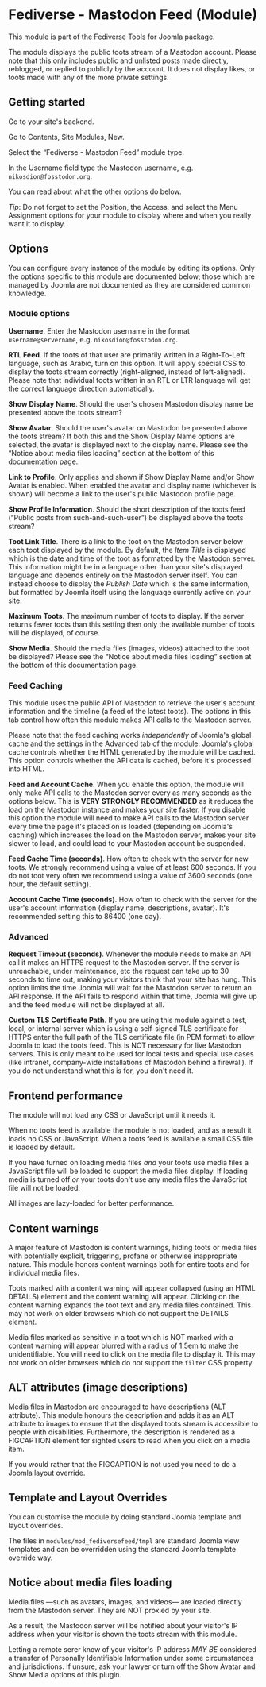 # Fediverse - Mastodon Feed (Module)

This module is part of the Fediverse Tools for Joomla package.

The module displays the public toots stream of a Mastodon account. Please note that this only includes public and unlisted posts made directly, reblogged, or replied to publicly by the account. It does not display likes, or toots made with any of the more private settings.

## Getting started

Go to your site's backend.

Go to Contents, Site Modules, New.

Select the “Fediverse - Mastodon Feed” module type.

In the Username field type the Mastodon username, e.g. `nikosdion@fosstodon.org`.

You can read about what the other options do below.

_Tip_: Do not forget to set the Position, the Access, and select the Menu Assignment options for your module to display where and when you really want it to display.

## Options

You can configure every instance of the module by editing its options. Only the options specific to this module are documented below; those which are managed by Joomla are not documented as they are considered common knowledge.

### Module options

**Username**. Enter the Mastodon username in the format `username@servername`, e.g. `nikosdion@fosstodon.org`.

**RTL Feed**. If the toots of that user are primarily written in a Right-To-Left language, such as Arabic, turn on this option. It will apply special CSS to display the toots stream correctly (right-aligned, instead of left-aligned). Please note that individual toots written in an RTL or LTR language will get the correct language direction automatically.

**Show Display Name**. Should the user's chosen Mastodon display name be presented above the toots stream?

**Show Avatar**. Should the user's avatar on Mastodon be presented above the toots stream? If both this and the Show Display Name options are selected, the avatar is displayed next to the display name. Please see the “Notice about media files loading” section at the bottom of this documentation page.

**Link to Profile**. Only applies and shown if Show Display Name and/or Show Avatar is enabled. When enabled the avatar and display name (whichever is shown) will become a link to the user's public Mastodon profile page.

**Show Profile Information**. Should the short description of the toots feed (“Public posts from such-and-such-user”) be displayed above the toots stream?

**Toot Link Title**. There is a link to the toot on the Mastodon server below each toot displayed by the module. By default, the _Item Title_ is displayed which is the date and time of the toot as formatted by the Mastodon server. This information might be in a language other than your site's displayed language and depends entirely on the Mastodon server itself. You can instead choose to display the _Publish Date_ which is the same information, but formatted by Joomla itself using the language currently active on your site.

**Maximum Toots**. The maximum number of toots to display. If the server returns fewer toots than this setting then only the available number of toots will be displayed, of course.

**Show Media**. Should the media files (images, videos) attached to the toot be displayed? Please see the “Notice about media files loading” section at the bottom of this documentation page.

### Feed Caching

This module uses the public API of Mastodon to retrieve the user's account information and the timeline (a feed of the latest toots). The options in this tab control how often this module makes API calls to the Mastodon server.

Please note that the feed caching works _independently_ of Joomla's global cache and the settings in the Advanced tab of the module. Joomla's global cache controls whether the HTML generated by the module will be cached. This option controls whether the API data is cached, before it's processed into HTML.

**Feed and Account Cache**. When you enable this option, the module will only make API calls to the Mastodon server every as many seconds as the options below. This is **VERY STRONGLY RECOMMENDED** as it reduces the load on the Mastodon instance and makes your site faster. If you disable this option the module will need to make API calls to the Mastodon server every time the page it's placed on is loaded (depending on Joomla's caching) which increases the load on the Mastodon server, makes your site slower to load, and could lead to your Mastodon account be suspended.

**Feed Cache Time (seconds)**. How often to check with the server for new toots. We strongly recommend using a value of at least 600 seconds. If you do not toot very often we recommend using a value of 3600 seconds (one hour, the default setting).

**Account Cache Time (seconds)**. How often to check with the server for the user's account information (display name, descriptions, avatar). It's recommended setting this to 86400 (one day).

### Advanced

**Request Timeout (seconds)**. Whenever the module needs to make an API call it makes an HTTPS request to the Mastodon server. If the server is unreachable, under maintenance, etc the request can take up to 30 seconds to time out, making your visitors think that your site has hung. This option limits the time Joomla will wait for the Mastodon server to return an API response. If the API fails to respond within that time, Joomla will give up and the feed module will not be displayed at all.

**Custom TLS Certificate Path**. If you are using this module against a test, local, or internal server which is using a self-signed TLS certificate for HTTPS enter the full path of the TLS certificate file (in PEM format) to allow Joomla to load the toots feed. This is NOT necessary for live Mastodon servers. This is only meant to be used for local tests and special use cases (like intranet, company-wide installations of Mastodon behind a firewall). If you do not understand what this is for, you don't need it.

## Frontend performance

The module will not load any CSS or JavaScript until it needs it. 

When no toots feed is available the module is not loaded, and as a result it loads no CSS or JavaScript. When a toots feed is available a small CSS file is loaded by default.

If you have turned on loading media files _and_ your toots use media files a JavaScript file will be loaded to support the media files display. If loading media is turned off _or_ your toots don't use any media files the JavaScript file will not be loaded.

All images are lazy-loaded for better performance.

## Content warnings

A major feature of Mastodon is content warnings, hiding toots or media files with potentially explicit, triggering, profane or otherwise inappropriate nature. This module honors content warnings both for entire toots and for individual media files.

Toots marked with a content warning will appear collapsed (using an HTML DETAILS) element and the content warning will appear. Clicking on the content warning expands the toot text and any media files contained. This may not work on older browsers which do not support the DETAILS element.

Media files marked as sensitive in a toot which is NOT marked with a content warning will appear blurred with a radius of 1.5em to make the unidentifiable. You will need to click on the media file to display it. This may not work on older browsers which do not support the `filter` CSS property.

## ALT attributes (image descriptions)

Media files in Mastodon are encouraged to have descriptions (ALT attribute). This module honours the description and adds it as an ALT attribute to images to ensure that the displayed toots stream is accessible to people with disabilities. Furthermore, the description is rendered as a FIGCAPTION element for sighted users to read when you click on a media item.

If you would rather that the FIGCAPTION is not used you need to do a Joomla layout override.

## Template and Layout Overrides

You can customise the module by doing standard Joomla template and layout overrides.

The files in `modules/mod_fediversefeed/tmpl` are standard Joomla view templates and can be overridden using the standard Joomla template override way.

## Notice about media files loading

Media files —such as avatars, images, and videos— are loaded directly from the Mastodon server. They are NOT proxied by your site.

As a result, the Mastodon server will be notified about your visitor's IP address when your visitor is shown the toots stream with this module.

Letting a remote serer know of your visitor's IP address _MAY BE_ considered a transfer of Personally Identifiable Information under some circumstances and jurisdictions. If unsure, ask your lawyer or turn off the Show Avatar and Show Media options of this plugin.
